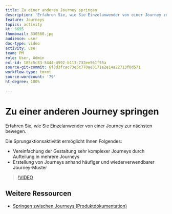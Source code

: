 ```yaml
---
title: Zu einer anderen Journey springen
description: 'Erfahren Sie, wie Sie Einzelanwender von einer Journey zur nächsten bewegen. '
feature: Journeys
topics: activity
kt: 6695
thumbnail: 330560.jpg
audience: user
doc-type: video
activity: use
team: PM
role: User, Admin
exl-id: 185c5c83-5444-4592-b113-732ee561f55a
source-git-commit: 6f3d3fcac73e5c770ae3171e2e14a22713f0d571
workflow-type: tm+mt
source-wordcount: '79'
ht-degree: 100%

---
```


# Zu einer anderen Journey springen

Erfahren Sie, wie Sie Einzelanwender von einer Journey zur nächsten bewegen.

Die Sprungaktionsaktivität ermöglicht Ihnen Folgendes:

* Vereinfachung der Gestaltung sehr komplexer Journeys durch Aufteilung in mehrere Journeys
* Erstellung von Journeys anhand häufiger und wiederverwendbarer Journey-Muster

>[!VIDEO](https://video.tv.adobe.com/v/330560?quality=12)

## Weitere Ressourcen

* [Springen zwischen Journeys (Produktdokumentation)](https://experienceleague.adobe.com/docs/journeys/using/building-journeys/about-journey-building/action-activities/jump.html?lang=de#building-journeys)
